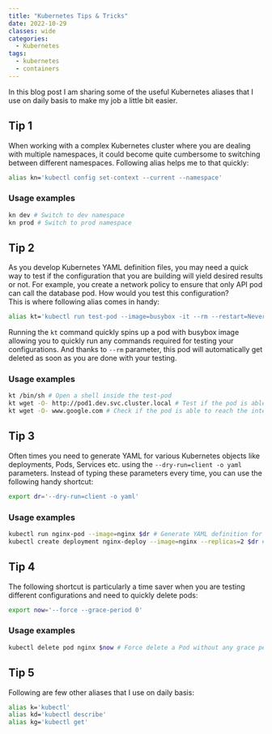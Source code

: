 ```yaml
---
title: "Kubernetes Tips & Tricks"
date: 2022-10-29
classes: wide
categories:
  - Kubernetes
tags:
  - kubernetes
  - containers
---
```


In this blog post I am sharing some of the useful Kubernetes aliases that I use on daily basis to make my job a little bit easier.

## Tip 1

When working with a complex Kubernetes cluster where you are dealing with multiple namespaces, it could become quite cumbersome to switching between different namespaces. Following alias helps me to that quickly:

```bash
alias kn='kubectl config set-context --current --namespace'
```

### Usage examples

```bash
kn dev # Switch to dev namespace
kn prod # Switch to prod namespace
```

## Tip 2

As you develop Kubernetes YAML definition files, you may need a quick way to test if the configuration that you are building will yield desired results or not. For example, you create a network policy to ensure that only API pod can call the database pod. How would you test this configuration?  
This is where following alias comes in handy:

```bash
alias kt='kubectl run test-pod --image=busybox -it --rm --restart=Never --'
```

Running the `kt` command quickly spins up a pod with busybox image allowing you to quickly run any commands required for testing your configurations. And thanks to `--rm` parameter, this pod will automatically get deleted as soon as you are done with your testing.

### Usage examples

```bash
kt /bin/sh # Open a shell inside the test-pod
kt wget -O- http://pod1.dev.svc.cluster.local # Test if the pod is able to reach pod1 in the dev namespace
kt wget -O- www.google.com # Check if the pod is able to reach the internet
```

## Tip 3

Often times you need to generate YAML for various Kubernetes objects like deployments, Pods, Services etc. using the `--dry-run=client -o yaml` parameters. Instead of typing these parameters every time, you can use the following handy shortcut:

```bash
export dr='--dry-run=client -o yaml'
```

### Usage examples

```bash
kubectl run nginx-pod --image=nginx $dr # Generate YAML definition for a Pod
kubectl create deployment nginx-deploy --image=nginx --replicas=2 $dr # Generate YAML definition for a Deployment
```

## Tip 4

The following shortcut is particularly a time saver when you are testing different configurations and need to quickly delete pods:

```bash
export now='--force --grace-period 0'
```

### Usage examples

```bash
kubectl delete pod nginx $now # Force delete a Pod without any grace period
```

## Tip 5

Following are few other aliases that I use on daily basis:

```bash
alias k='kubectl'
alias kd='kubectl describe'
alias kg='kubectl get'
```
